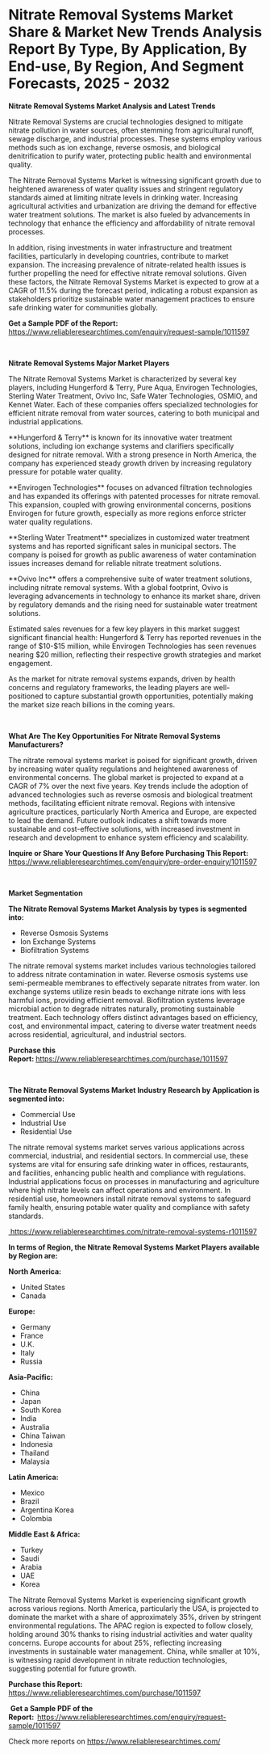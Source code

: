<p><h1>Nitrate Removal Systems Market Share & Market New Trends Analysis Report By Type, By Application, By End-use, By Region, And Segment Forecasts, 2025 - 2032</h1></p><p><strong>Nitrate Removal Systems Market Analysis and Latest Trends</strong></p>
<p><p>Nitrate Removal Systems are crucial technologies designed to mitigate nitrate pollution in water sources, often stemming from agricultural runoff, sewage discharge, and industrial processes. These systems employ various methods such as ion exchange, reverse osmosis, and biological denitrification to purify water, protecting public health and environmental quality.</p><p>The Nitrate Removal Systems Market is witnessing significant growth due to heightened awareness of water quality issues and stringent regulatory standards aimed at limiting nitrate levels in drinking water. Increasing agricultural activities and urbanization are driving the demand for effective water treatment solutions. The market is also fueled by advancements in technology that enhance the efficiency and affordability of nitrate removal processes.</p><p>In addition, rising investments in water infrastructure and treatment facilities, particularly in developing countries, contribute to market expansion. The increasing prevalence of nitrate-related health issues is further propelling the need for effective nitrate removal solutions. Given these factors, the Nitrate Removal Systems Market is expected to grow at a CAGR of 11.5% during the forecast period, indicating a robust expansion as stakeholders prioritize sustainable water management practices to ensure safe drinking water for communities globally.</p></p>
<p><strong>Get a Sample PDF of the Report:&nbsp;</strong> <a href="https://www.reliableresearchtimes.com/enquiry/request-sample/1011597?utm_campaign=3252&utm_medium=2&utm_source=Github&utm_content=ia&utm_term=11042025&utm_id=nitrate-removal-systems">https://www.reliableresearchtimes.com/enquiry/request-sample/1011597</a></p>
<p>&nbsp;</p>
<p><strong>Nitrate Removal Systems Major Market Players</strong></p>
<p><p>The Nitrate Removal Systems Market is characterized by several key players, including Hungerford & Terry, Pure Aqua, Envirogen Technologies, Sterling Water Treatment, Ovivo Inc, Safe Water Technologies, OSMIO, and Kennet Water. Each of these companies offers specialized technologies for efficient nitrate removal from water sources, catering to both municipal and industrial applications.</p><p>**Hungerford & Terry** is known for its innovative water treatment solutions, including ion exchange systems and clarifiers specifically designed for nitrate removal. With a strong presence in North America, the company has experienced steady growth driven by increasing regulatory pressure for potable water quality.</p><p>**Envirogen Technologies** focuses on advanced filtration technologies and has expanded its offerings with patented processes for nitrate removal. This expansion, coupled with growing environmental concerns, positions Envirogen for future growth, especially as more regions enforce stricter water quality regulations.</p><p>**Sterling Water Treatment** specializes in customized water treatment systems and has reported significant sales in municipal sectors. The company is poised for growth as public awareness of water contamination issues increases demand for reliable nitrate treatment solutions.</p><p>**Ovivo Inc** offers a comprehensive suite of water treatment solutions, including nitrate removal systems. With a global footprint, Ovivo is leveraging advancements in technology to enhance its market share, driven by regulatory demands and the rising need for sustainable water treatment solutions.</p><p>Estimated sales revenues for a few key players in this market suggest significant financial health: Hungerford & Terry has reported revenues in the range of $10-$15 million, while Envirogen Technologies has seen revenues nearing $20 million, reflecting their respective growth strategies and market engagement.</p><p>As the market for nitrate removal systems expands, driven by health concerns and regulatory frameworks, the leading players are well-positioned to capture substantial growth opportunities, potentially making the market size reach billions in the coming years.</p></p>
<p>&nbsp;</p>
<p><strong>What Are The Key Opportunities For Nitrate Removal Systems Manufacturers?</strong></p>
<p><p>The nitrate removal systems market is poised for significant growth, driven by increasing water quality regulations and heightened awareness of environmental concerns. The global market is projected to expand at a CAGR of 7% over the next five years. Key trends include the adoption of advanced technologies such as reverse osmosis and biological treatment methods, facilitating efficient nitrate removal. Regions with intensive agriculture practices, particularly North America and Europe, are expected to lead the demand. Future outlook indicates a shift towards more sustainable and cost-effective solutions, with increased investment in research and development to enhance system efficiency and scalability.</p></p>
<p><strong>Inquire or Share Your Questions If Any Before Purchasing This Report:</strong> <a href="https://www.reliableresearchtimes.com/enquiry/pre-order-enquiry/1011597?utm_campaign=3252&utm_medium=2&utm_source=Github&utm_content=ia&utm_term=11042025&utm_id=nitrate-removal-systems">https://www.reliableresearchtimes.com/enquiry/pre-order-enquiry/1011597</a></p>
<p>&nbsp;</p>
<p><strong>Market Segmentation</strong></p>
<p><strong>The Nitrate Removal Systems Market Analysis by types is segmented into:</strong></p>
<p><ul><li>Reverse Osmosis Systems</li><li>Ion Exchange Systems</li><li>Biofiltration Systems</li></ul></p>
<p><p>The nitrate removal systems market includes various technologies tailored to address nitrate contamination in water. Reverse osmosis systems use semi-permeable membranes to effectively separate nitrates from water. Ion exchange systems utilize resin beads to exchange nitrate ions with less harmful ions, providing efficient removal. Biofiltration systems leverage microbial action to degrade nitrates naturally, promoting sustainable treatment. Each technology offers distinct advantages based on efficiency, cost, and environmental impact, catering to diverse water treatment needs across residential, agricultural, and industrial sectors.</p></p>
<p><strong>Purchase this Report:&nbsp;</strong><a href="https://www.reliableresearchtimes.com/purchase/1011597?utm_campaign=3252&utm_medium=2&utm_source=Github&utm_content=ia&utm_term=11042025&utm_id=nitrate-removal-systems">https://www.reliableresearchtimes.com/purchase/1011597</a></p>
<p>&nbsp;</p>
<p><strong>The Nitrate Removal Systems Market Industry Research by Application is segmented into:</strong></p>
<p><ul><li>Commercial Use</li><li>Industrial Use</li><li>Residential Use</li></ul></p>
<p><p>The nitrate removal systems market serves various applications across commercial, industrial, and residential sectors. In commercial use, these systems are vital for ensuring safe drinking water in offices, restaurants, and facilities, enhancing public health and compliance with regulations. Industrial applications focus on processes in manufacturing and agriculture where high nitrate levels can affect operations and environment. In residential use, homeowners install nitrate removal systems to safeguard family health, ensuring potable water quality and compliance with safety standards.</p></p>
<p><a href="https://www.reliableresearchtimes.com/nitrate-removal-systems-r1011597?utm_campaign=3252&utm_medium=2&utm_source=Github&utm_content=ia&utm_term=11042025&utm_id=nitrate-removal-systems">&nbsp;https://www.reliableresearchtimes.com/nitrate-removal-systems-r1011597</a></p>
<p><strong>In terms of Region, the Nitrate Removal Systems Market Players available by Region are:</strong></p>
<p>
    <p> <strong> North America: </strong>
        <ul>
            <li>United States</li>
            <li>Canada</li>
        </ul>
        </p> 
    <p> <strong> Europe: </strong>
        <ul>
            <li>Germany</li>
            <li>France</li>
            <li>U.K.</li>
            <li>Italy</li>
            <li>Russia</li>
        </ul>
        </p> 
    <p> <strong> Asia-Pacific: </strong>
        <ul>
            <li>China</li>
            <li>Japan</li>
            <li>South Korea</li>
            <li>India</li>
            <li>Australia</li>
            <li>China Taiwan</li>
            <li>Indonesia</li>
            <li>Thailand</li>
            <li>Malaysia</li>
        </ul>
        </p> 
    <p> <strong> Latin America: </strong>
        <ul>
            <li>Mexico</li>
            <li>Brazil</li>
            <li>Argentina Korea</li>
            <li>Colombia</li>
        </ul>
        </p> 
    <p> <strong> Middle East & Africa: </strong>
        <ul>
            <li>Turkey</li>
            <li>Saudi</li>
            <li>Arabia</li>
            <li>UAE</li>
            <li>Korea</li>
        </ul>
    </p>
    </p>
<p><p>The Nitrate Removal Systems Market is experiencing significant growth across various regions. North America, particularly the USA, is projected to dominate the market with a share of approximately 35%, driven by stringent environmental regulations. The APAC region is expected to follow closely, holding around 30% thanks to rising industrial activities and water quality concerns. Europe accounts for about 25%, reflecting increasing investments in sustainable water management. China, while smaller at 10%, is witnessing rapid development in nitrate reduction technologies, suggesting potential for future growth.</p></p>
<p><strong>Purchase this Report: </strong><a href="https://www.reliableresearchtimes.com/purchase/1011597?utm_campaign=3252&utm_medium=2&utm_source=Github&utm_content=ia&utm_term=11042025&utm_id=nitrate-removal-systems">https://www.reliableresearchtimes.com/purchase/1011597</a></p>
<p>&nbsp;<strong>Get a Sample PDF of the Report:&nbsp;&nbsp;</strong><a href="https://www.reliableresearchtimes.com/enquiry/request-sample/1011597?utm_campaign=3252&utm_medium=2&utm_source=Github&utm_content=ia&utm_term=11042025&utm_id=nitrate-removal-systems">https://www.reliableresearchtimes.com/enquiry/request-sample/1011597</a></p>
<p><strong></strong></p>
<p>Check more reports on <a href="https://www.reliableresearchtimes.com/?utm_campaign=3252&utm_medium=2&utm_source=Github&utm_content=ia&utm_term=11042025&utm_id=nitrate-removal-systems">https://www.reliableresearchtimes.com/</a></p>